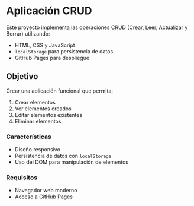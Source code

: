 # Aplicación CRUD

Este proyecto implementa las operaciones CRUD (Crear, Leer, Actualizar y Borrar) utilizando:

- HTML, CSS y JavaScript
- `localStorage` para persistencia de datos
- GitHub Pages para despliegue

## Objetivo

Crear una aplicación funcional que permita:

1. Crear elementos
2. Ver elementos creados
3. Editar elementos existentes
4. Eliminar elementos

### Características

- Diseño responsivo
- Persistencia de datos con `localStorage`
- Uso del DOM para manipulación de elementos

### Requisitos

- Navegador web moderno
- Acceso a GitHub Pages
